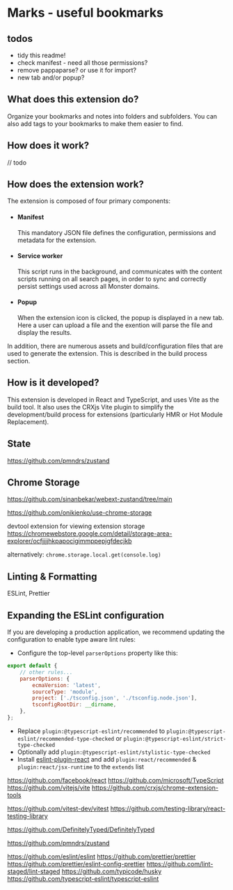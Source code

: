 # Marks - useful bookmarks

## todos

-   tidy this readme!
-   check manifest - need all those permissions?
-   remove pappaparse? or use it for import?
-   new tab and/or popup?

## What does this extension do?

Organize your bookmarks and notes into folders and subfolders. You can also add tags to your bookmarks to make them
easier to find.

## How does it work?

// todo

## How does the extension work?

The extension is composed of four primary components:

-   #### Manifest

    This mandatory JSON file defines the configuration, permissions and metadata for the extension.

-   #### Service worker

    This script runs in the background, and communicates with the content scripts running on all search pages, in order
    to sync and correctly persist settings used across all Monster domains.

-   #### Popup
    When the extension icon is clicked, the popup is displayed in a new tab. Here a user can upload a file and the
    exention will parse the file and display the results.

In addition, there are numerous assets and build/configuration files that are used to generate the extension. This is
described in the build process section.

## How is it developed?

This extension is developed in React and TypeScript, and uses Vite as the build tool. It also uses the CRXjs Vite plugin
to simplify the development/build process for extensions (particularly HMR or Hot Module Replacement).

## State

https://github.com/pmndrs/zustand

## Chrome Storage

https://github.com/sinanbekar/webext-zustand/tree/main

https://github.com/onikienko/use-chrome-storage

devtool extension for viewing extension storage
https://chromewebstore.google.com/detail/storage-area-explorer/ocfjjjjhkpapocigimmppepjgfdecjkb

alternatively: `chrome.storage.local.get(console.log)`

## Linting & Formatting

ESLint, Prettier

## Expanding the ESLint configuration

If you are developing a production application, we recommend updating the configuration to enable type aware lint rules:

-   Configure the top-level `parserOptions` property like this:

```js
export default {
    // other rules...
    parserOptions: {
        ecmaVersion: 'latest',
        sourceType: 'module',
        project: ['./tsconfig.json', './tsconfig.node.json'],
        tsconfigRootDir: __dirname,
    },
};
```

-   Replace `plugin:@typescript-eslint/recommended` to `plugin:@typescript-eslint/recommended-type-checked`
    or `plugin:@typescript-eslint/strict-type-checked`
-   Optionally add `plugin:@typescript-eslint/stylistic-type-checked`
-   Install [eslint-plugin-react](https://github.com/jsx-eslint/eslint-plugin-react) and
    add `plugin:react/recommended` & `plugin:react/jsx-runtime` to the `extends` list

https://github.com/facebook/react
https://github.com/microsoft/TypeScript
https://github.com/vitejs/vite
https://github.com/crxjs/chrome-extension-tools

https://github.com/vitest-dev/vitest
https://github.com/testing-library/react-testing-library

https://github.com/DefinitelyTyped/DefinitelyTyped

https://github.com/pmndrs/zustand

https://github.com/eslint/eslint
https://github.com/prettier/prettier
https://github.com/prettier/eslint-config-prettier
https://github.com/lint-staged/lint-staged
https://github.com/typicode/husky
https://github.com/typescript-eslint/typescript-eslint
